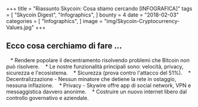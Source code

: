 +++
title = "Riassunto Skycoin: Cosa stiamo cercando [INFOGRAFICA]"
tags = [
    "Skycoin Digest",
    "Infographics",
]
bounty = 4
date = "2018-02-03"
categories = [
    "Infographics",
]
image = "img/Skycoin-Cryptocurrency-Values.jpg"
+++

## Ecco cosa cerchiamo di fare ...

   * Rendere popolare il decentramento risolvendo problemi che Bitcoin non può risolvere.
   * Le nostre funzionalità principali sono: velocità, privacy, sicurezza e l'ecosistema.
   * Sicurezza (prova contro l'attacco del 51%).
   * Decentralizzazione - Nessun minatore che detiene la rete in ostaggio, nessuna inflazione.
   * Privacy - Skywire offre app di social network, VPN e messaggistica davvero anonime.
   * Costruire un nuovo internet libero dal controllo governativo e aziendale.

